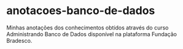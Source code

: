 # anotacoes-banco-de-dados
Minhas anotações dos conhecimentos obtidos através do curso Administrando Banco de Dados disponível na plataforma Fundação Bradesco.
